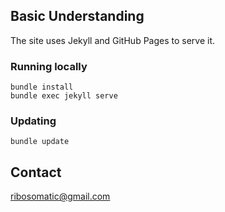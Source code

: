 ## Basic Understanding

The site uses Jekyll and GitHub Pages to serve it.

### Running locally

```
bundle install
bundle exec jekyll serve
```

### Updating

```
bundle update
```

## Contact

ribosomatic@gmail.com
